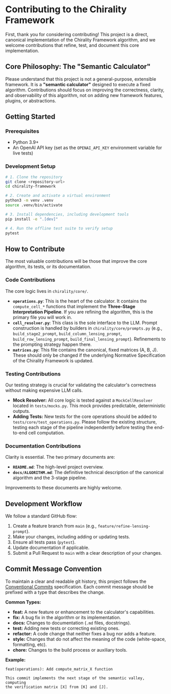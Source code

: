 # Contributing to the Chirality Framework

First, thank you for considering contributing! This project is a direct, canonical implementation of the Chirality Framework algorithm, and we welcome contributions that refine, test, and document this core implementation.

## Core Philosophy: The "Semantic Calculator"

Please understand that this project is not a general-purpose, extensible framework. It is a **"semantic calculator"** designed to execute a fixed algorithm. Contributions should focus on improving the correctness, clarity, and observability of this algorithm, not on adding new framework features, plugins, or abstractions.

## Getting Started

### Prerequisites
- Python 3.9+
- An OpenAI API key (set as the `OPENAI_API_KEY` environment variable for live tests)

### Development Setup

```bash
# 1. Clone the repository
git clone <repository-url>
cd chirality-framework

# 2. Create and activate a virtual environment
python3 -m venv .venv
source .venv/bin/activate

# 3. Install dependencies, including development tools
pip install -e ".[dev]"

# 4. Run the offline test suite to verify setup
pytest
```

## How to Contribute

The most valuable contributions will be those that improve the core algorithm, its tests, or its documentation.

### Code Contributions

The core logic lives in `chirality/core/`.

*   **`operations.py`**: This is the heart of the calculator. It contains the `compute_cell_*` functions that implement the **Three-Stage Interpretation Pipeline**. If you are refining the algorithm, this is the primary file you will work in.
*   **`cell_resolver.py`**: This class is the sole interface to the LLM. Prompt construction is handled by builders in `chirality/core/prompts.py` (e.g., `build_stage2_prompt`, `build_column_lensing_prompt`, `build_row_lensing_prompt`, `build_final_lensing_prompt`). Refinements to the prompting strategy happen there.
*   **`matrices.py`**: This file contains the canonical, fixed matrices (A, B, J). These should only be changed if the underlying Normative Specification of the Chirality Framework is updated.

### Testing Contributions

Our testing strategy is crucial for validating the calculator's correctness without making expensive LLM calls.

*   **Mock Resolver:** All core logic is tested against a `MockCellResolver` located in `tests/mocks.py`. This mock provides predictable, deterministic outputs.
*   **Adding Tests:** New tests for the core operations should be added to `tests/core/test_operations.py`. Please follow the existing structure, testing each stage of the pipeline independently before testing the end-to-end cell computation.

### Documentation Contributions

Clarity is essential. The two primary documents are:

*   **`README.md`**: The high-level project overview.
*   **`docs/ALGORITHM.md`**: The definitive technical description of the canonical algorithm and the 3-stage pipeline.

Improvements to these documents are highly welcome.

## Development Workflow

We follow a standard GitHub flow:

1.  Create a feature branch from `main` (e.g., `feature/refine-lensing-prompt`).
2.  Make your changes, including adding or updating tests.
3.  Ensure all tests pass (`pytest`).
4.  Update documentation if applicable.
5.  Submit a Pull Request to `main` with a clear description of your changes.

## Commit Message Convention

To maintain a clear and readable git history, this project follows the [Conventional Commits](https://www.conventionalcommits.org/en/v1.0.0/) specification. Each commit message should be prefixed with a type that describes the change.

**Common Types:**
*   **feat:** A new feature or enhancement to the calculator's capabilities.
*   **fix:** A bug fix in the algorithm or its implementation.
*   **docs:** Changes to documentation (`.md` files, docstrings).
*   **test:** Adding new tests or correcting existing ones.
*   **refactor:** A code change that neither fixes a bug nor adds a feature.
*   **style:** Changes that do not affect the meaning of the code (white-space, formatting, etc).
*   **chore:** Changes to the build process or auxiliary tools.

**Example:**
```
feat(operations): Add compute_matrix_X function

This commit implements the next stage of the semantic valley, computing
the verification matrix [X] from [K] and [J].
```
